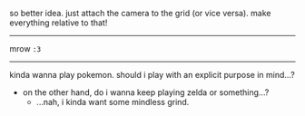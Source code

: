 so better idea. just attach the camera to the grid (or vice versa). make everything relative to that!
___
mrow `:3`
___
kinda wanna play pokemon. should i play with an explicit purpose in mind...?
- on the other hand, do i wanna keep playing zelda or something...?
	- ...nah, i kinda want some mindless grind.

